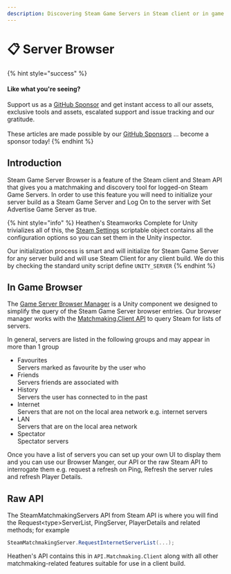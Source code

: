 ```yaml
---
description: Discovering Steam Game Servers in Steam client or in game.
---
```


# 📋 Server Browser

{% hint style="success" %}
#### Like what you're seeing?

Support us as a [GitHub Sponsor](../../../../../become-a-sponsor/) and get instant access to all our assets, exclusive tools and assets, escalated support and issue tracking and our gratitude.\
\
These articles are made possible by our [GitHub Sponsors](../../../../../become-a-sponsor/) ... become a sponsor today!
{% endhint %}

## &#x20;Introduction

Steam Game Server Browser is a feature of the Steam client and Steam API that gives you a matchmaking and discovery tool for logged-on Steam Game Servers. In order to use this feature you will need to initialize your server build as a Steam Game Server and Log On to the server with Set Advertise Game Server as true.&#x20;

{% hint style="info" %}
Heathen's Steamworks Complete for Unity trivializes all of this, the [Steam Settings](../../../../../toolkit-for-steamworks/unity/classes-and-structs/steam-settings/) scriptable object contains all the configuration options so you can set them in the Unity inspector.&#x20;

Our initialization process is smart and will initialize for Steam Game Server for any server build and will use Steam Client for any client build. We do this by checking the standard unity script define `UNITY_SERVER`
{% endhint %}

## In Game Browser

The [Game Server Browser Manager](../../../../../toolkit-for-steamworks/unity/components/game-server-browser-manager.md) is a Unity component we designed to simplify the query of the Steam Game Server browser entries. Our browser manager works with the [Matchmaking.Client API](../../../../../toolkit-for-steamworks/unity/api/matchmaking.client.md) to query Steam for lists of servers.

In general, servers are listed in the following groups and may appear in more than 1 group

* Favourites \
  Servers marked as favourite by the user who&#x20;
* Friends\
  Servers friends are associated with
* History\
  Servers the user has connected to in the past
* Internet\
  Servers that are not on the local area network e.g. internet servers
* LAN\
  Servers that are on the local area network
* Spectator\
  Spectator servers

Once you have a list of servers you can set up your own UI to display them and you can use our Browser Manger, our API or the raw Steam API to interrogate them e.g. request a refresh on Ping, Refresh the server rules and refresh Player Details.

## Raw API

The SteamMatchmakingServers API from Steam API is where you will find the Request\<type>ServerList, PingServer, PlayerDetails and related methods; for example&#x20;

```csharp
SteamMatchmakingServer.RequestInternetServerList(...);
```

Heathen's API contains this in `API.Matchmaking.Client` along with all other matchmaking-related features suitable for use in a client build.

